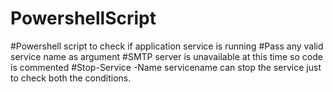 # PowershellScript
#Powershell script to check if application service is running
#Pass any valid service name as argument
#SMTP server is unavailable at this time so code is commented
#Stop-Service -Name servicename   can stop the service just to check both the conditions.

